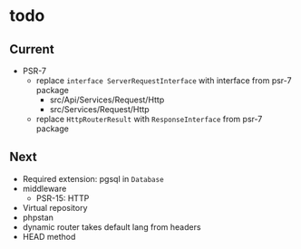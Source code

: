 # todo

## Current

- PSR-7
  - replace `interface ServerRequestInterface` with interface from psr-7 package
    - src/Api/Services/Request/Http
    - src/Services/Request/Http
  - replace `HttpRouterResult` with `ResponseInterface` from psr-7 package

## Next

- Required extension: pgsql in `Database`
- middleware
  - PSR-15: HTTP
- Virtual repository
- phpstan  
- dynamic router takes default lang from headers  
- HEAD method
